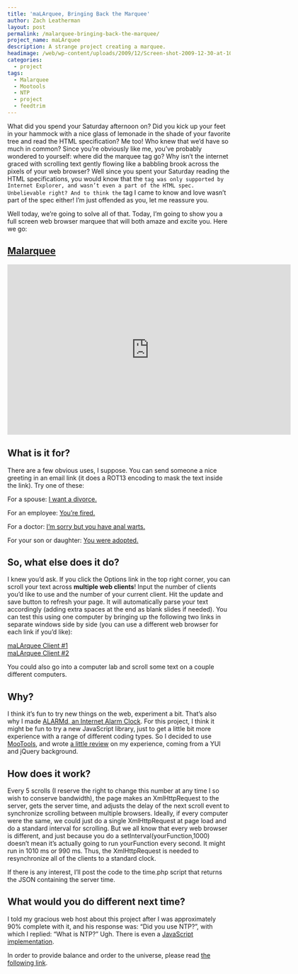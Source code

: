 ```yaml
---
title: 'maLArquee, Bringing Back the Marquee'
author: Zach Leatherman
layout: post
permalink: /malarquee-bringing-back-the-marquee/
project_name: maLArquee
description: A strange project creating a marquee.
headimage: /web/wp-content/uploads/2009/12/Screen-shot-2009-12-30-at-10.50.55-PM.png
categories:
  - project
tags:
  - Malarquee
  - Mootools
  - NTP
  - project
  - feedtrim
---
```


What did you spend your Saturday afternoon on? Did you kick up your feet in your hammock with a nice glass of lemonade in the shade of your favorite tree and read the HTML specification? Me too! Who knew that we’d have so much in common? Since you’re obviously like me, you’ve probably wondered to yourself: where did the marquee tag go? Why isn’t the internet graced with scrolling text gently flowing like a babbling brook across the pixels of your web browser? Well since you spent your Saturday reading the HTML specifications, you would know that the `` tag was only supported by Internet Explorer, and wasn’t even a part of the HTML spec. Unbelievable right? And to think the `` tag I came to know and love wasn’t part of the spec either! I’m just offended as you, let me reassure you. 

Well today, we’re going to solve all of that. Today, I’m going to show you a full screen web browser marquee that will both amaze and excite you. Here we go:

## [Malarquee](http://www.zachleat.com/Projects/Malarquee)


<div class="fluid-width-video-wrapper"><iframe class="youtube-player" type="text/html" width="640" height="385" src="http://www.youtube.com/embed/9OiF8Hd6Db0/" frameborder="0"></iframe></div>

## What is it for?

There are a few obvious uses, I suppose. You can send someone a nice greeting in an email link (it does a ROT13 encoding to mask the text inside the link). Try one of these:

For a spouse: [I want a divorce.][1]

 [1]: http://www.zachleat.com/Projects/Malarquee/index.html?text=V%20jnag%20n%20qvibepr.

For an employee: [You’re fired.][2]

 [2]: http://www.zachleat.com/Projects/Malarquee/index.html?text=Lbh'er%20sverq.

For a doctor: [I’m sorry but you have anal warts.][3]

 [3]: http://www.zachleat.com/Projects/Malarquee/index.html?text=V'z%20fbeel%7Cohg%20lbh%20unir%7Cnany%20jnegf.

For your son or daughter: [You were adopted.][4]

 [4]: http://www.zachleat.com/Projects/Malarquee/index.html?text=Lbh%20jrer%20nqbcgrq.

## So, what else does it do?

I knew you’d ask. If you click the Options link in the top right corner, you can scroll your text across **multiple web clients**! Input the number of clients you’d like to use and the number of your current client. Hit the update and save button to refresh your page. It will automatically parse your text accordingly (adding extra spaces at the end as blank slides if needed). You can test this using one computer by bringing up the following two links in separate windows side by side (you can use a different web browser for each link if you’d like):

[maLArquee Client #1][5]  
[maLArquee Client #2][6]

 [5]: /Projects/Malarquee/index.html?c=1&n=2
 [6]: /Projects/Malarquee/index.html?c=2&n=2

You could also go into a computer lab and scroll some text on a couple different computers.

## Why?

I think it’s fun to try new things on the web, experiment a bit. That’s also why I made [ALARMd, an Internet Alarm Clock][7]. For this project, I think it might be fun to try a new JavaScript library, just to get a little bit more experience with a range of different coding types. So I decided to use [MooTools][8], and wrote [a little review][9] on my experience, coming from a YUI and jQuery background.

 [7]: http://www.zachleat.com/web/2007/06/18/wake-up-to-youtube-on-my-internet-alarm-clock/
 [8]: http://www.mootools.net/
 [9]: http://www.zachleat.com/web/2007/07/22/what-sound-does-a-cow-make-mootools/

## How does it work?

Every 5 scrolls (I reserve the right to change this number at any time I so wish to conserve bandwidth), the page makes an XmlHttpRequest to the server, gets the server time, and adjusts the delay of the next scroll event to synchronize scrolling between multiple browsers. Ideally, if every computer were the same, we could just do a single XmlHttpRequest at page load and do a standard interval for scrolling. But we all know that every web browser is different, and just because you do a setInterval(yourFunction,1000) doesn’t mean it’s actually going to run yourFunction every second. It might run in 1010 ms or 990 ms. Thus, the XmlHttpRequest is needed to resynchronize all of the clients to a standard clock.

If there is any interest, I’ll post the code to the time.php script that returns the JSON containing the server time.

## What would you do different next time?

I told my gracious web host about this project after I was approximately 90% complete with it, and his response was: “Did you use NTP?”, with which I replied: “What is NTP?” Ugh. There is even a [JavaScript implementation][10].

 [10]: http://jehiah.cz/archive/ntp-for-javascript

In order to provide balance and order to the universe, please read [the following link][11].

 [11]: http://www.mcli.dist.maricopa.edu/tut/tut17.html